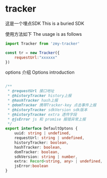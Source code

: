 # tracker
这是一个埋点SDK
This is a buried SDK

使用方法如下
The usage is as follows




```js
import Tracker from 'zmy-tracker'

const tr = new Tracker({
    requestUrl:"xxxxxx"
})

```
options 介绍
Options introduction
```ts

/**
 * @requestUrl 接口地址
 * @historyTracker history上报
 * @hashTracker hash上报
 * @domTracker 携带Tracker-key 点击事件上报
 * @historyTracker sdkVersion sdk版本
 * @historyTracker extra 透传字段
 * @jsError js 和 promise 报错异常上报
 */
export interface DefaultOptons {
    uuid: string | undefined,
    requestUrl: string | undefined,
    historyTracker: boolean,
    hashTracker: boolean,
    domTracker: boolean,
    sdkVersion: string | number,
    extra: Record<string, any> | undefined,
    jsError:boolean
}
```

